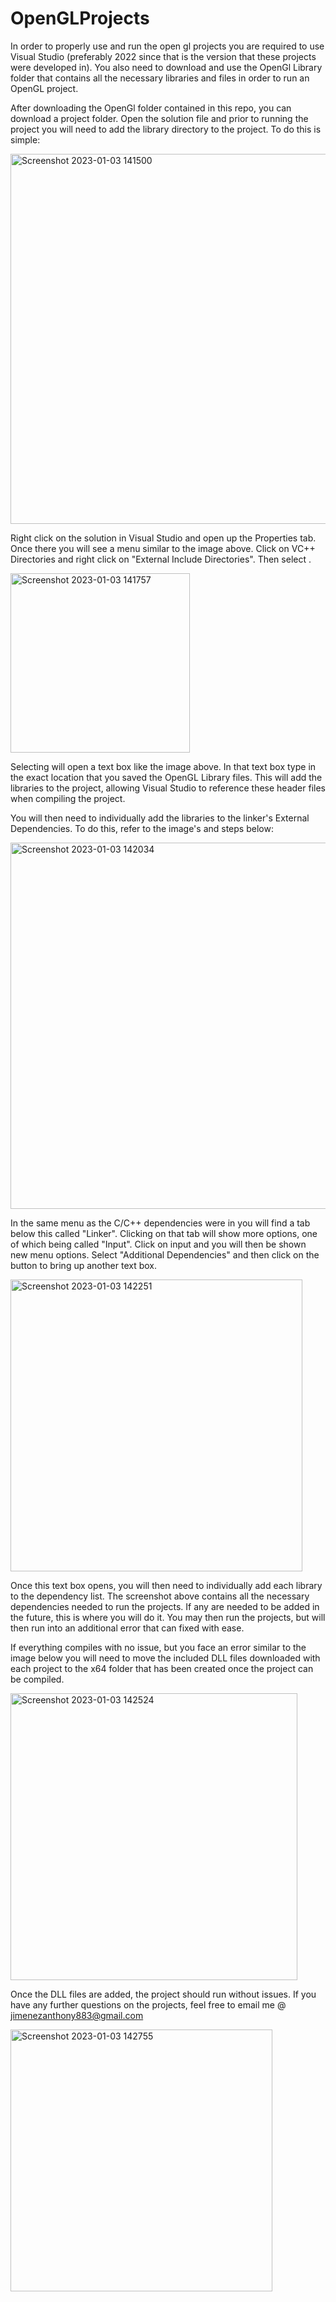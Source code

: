 # OpenGLProjects

In order to properly use and run the open gl projects you are required to use Visual Studio (preferably 2022 since that is the version that these projects
were developed in). You also need to download and use the OpenGl Library folder that contains all the necessary libraries and files in order to run an OpenGL
project.

After downloading the OpenGl folder contained in this repo, you can download a project folder. Open the solution file and prior to running the project you
will need to add the library directory to the project. To do this is simple:

<img width="592" alt="Screenshot 2023-01-03 141500" src="https://user-images.githubusercontent.com/70342613/210450300-f3a576f5-85ec-487c-80ed-9a85564cd4d3.png">

Right click on the solution in Visual Studio and open up the Properties tab. Once there you will see a menu similar to the image above. Click on VC++ Directories and right click on "External Include Directories". Then select <Edit>.

<img width="287" alt="Screenshot 2023-01-03 141757" src="https://user-images.githubusercontent.com/70342613/210450540-f7cd3b5e-66dd-49bc-9510-8862c5851903.png">

Selecting <Edit> will open a text box like the image above. In that text box type in the exact location that you saved the OpenGL Library files. This will add the libraries to the project, allowing Visual Studio to reference these header files when compiling the project.
  
You will then need to individually add the libraries to the linker's External Dependencies. To do this, refer to the image's and steps below:
  
<img width="586" alt="Screenshot 2023-01-03 142034" src="https://user-images.githubusercontent.com/70342613/210450879-eb7c0bce-38ad-4a44-926b-287c2dc32ac5.png">

In the same menu as the C/C++ dependencies were in you will find a tab below this called "Linker". Clicking on that tab will show more options, one of which being
called "Input". Click on input and you will then be shown new menu options. Select "Additional Dependencies" and then click on the <Edit> button to bring up another
text box.
  
<img width="467" alt="Screenshot 2023-01-03 142251" src="https://user-images.githubusercontent.com/70342613/210451173-7f5eab89-4523-497f-a575-6e4e1283cd1e.png">

 
Once this text box opens, you will then need to individually add each library to the dependency list. The screenshot above contains all the necessary dependencies
needed to run the projects. If any are needed to be added in the future, this is where you will do it. You may then run the projects, but will then run into an additional error that can fixed with ease.
  
If everything compiles with no issue, but you face an error similar to the image below you will need to move the included DLL files downloaded with each project to the x64 folder that has been created once the project can be compiled.
  
<img width="459" alt="Screenshot 2023-01-03 142524" src="https://user-images.githubusercontent.com/70342613/210451568-d0615b60-06dc-48ca-9a21-981de280594c.png">

Once the DLL files are added, the project should run without issues. If you have any further questions on the projects, feel free to email me @ jimenezanthony883@gmail.com
  
 <img width="419" alt="Screenshot 2023-01-03 142755" src="https://user-images.githubusercontent.com/70342613/210451755-dfdea0af-cdb8-41bb-af71-08a96dd13d6c.png">
